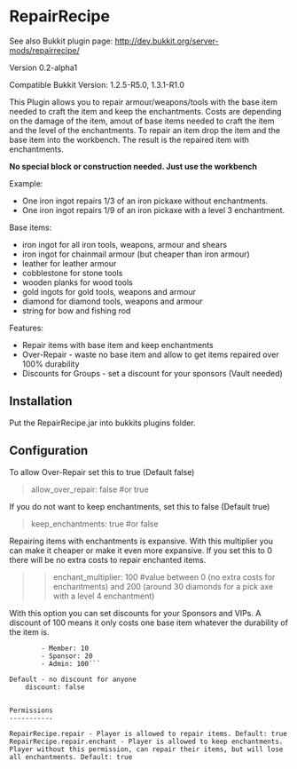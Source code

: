 RepairRecipe
============

See also Bukkit plugin page: http://dev.bukkit.org/server-mods/repairrecipe/

Version 0.2-alpha1

Compatible Bukkit Version: 1.2.5-R5.0, 1.3.1-R1.0

This Plugin allows you to repair armour/weapons/tools with the base item needed to craft the item and keep the enchantments.
Costs are depending on the damage of the item, amout of base items needed to craft the item and the level of the enchantments.
To repair an item drop the item and the base item into the workbench.
The result is the repaired item with enchantments.

__No special block or construction needed. Just use the workbench__

Example:
* One iron ingot repairs 1/3 of an iron pickaxe without enchantments.
* One iron ingot repairs 1/9 of an iron pickaxe with a level 3 enchantment.

Base items:
* iron ingot for all iron tools, weapons, armour and shears
* iron ingot for chainmail armour (but cheaper than iron armour)
* leather for leather armour
* cobblestone for stone tools
* wooden planks for wood tools
* gold ingots for gold tools, weapons and armour
* diamond for diamond tools, weapons and armour
* string for bow and fishing rod

Features:
* Repair items with base item and keep enchantments
* Over-Repair - waste no base item and allow to get items repaired over 100% durability
* Discounts for Groups - set a discount for your sponsors (Vault needed)

Installation
------------

Put the RepairRecipe.jar into bukkits plugins folder.

Configuration
-------------

To allow Over-Repair set this to true (Default false)
>    allow_over_repair: false #or true

If you do not want to keep enchantments, set this to false (Default true)
>    keep_enchantments: true #or false

Repairing items with enchantments is expansive. With this multiplier you can make it cheaper or make it even more expansive.
If you set this to 0 there will be no extra costs to repair enchanted items.
>>    enchant_multiplier: 100 #value between 0 (no extra costs for enchantments) and 200 (around 30 diamonds for a pick axe with a level 4 enchantment)

With this option you can set discounts for your Sponsors and VIPs. A discount of 100 means it only costs one base item whatever the durability of the item is.
```    discount:
        - Member: 10
        - Sponsor: 20
        - Admin: 100```

Default - no discount for anyone
    discount: false


Permissions
-----------

RepairRecipe.repair - Player is allowed to repair items. Default: true
RepairRecipe.repair.enchant - Player is allowed to keep enchantments. Player without this permission, can repair their items, but will lose all enchantments. Default: true